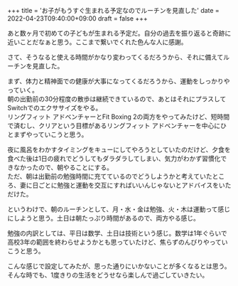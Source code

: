 +++
title = 'お子がもうすぐ生まれる予定なのでルーチンを見直した'
date = 2022-04-23T09:40:00+09:00
draft = false
+++

あと数ヶ月で初めての子どもが生まれる予定だ。自分の過去を振り返ると奇跡に近いことだなぁと思う。ここまで繋いでくれた色んな人に感謝。

さて、そうなると使える時間がかなり変わってくるだろうから、それに備えてルーチンを見直した。

まず、体力と精神面での健康が大事になってくるだろうから、運動をしっかりやっていく。  
朝の出勤前の30分程度の散歩は継続できているので、あとはそれにプラスしてSwitchでのエクササイズをやる。  
リングフィット アドベンチャーとFit Boxing 2の両方をやってみたけど、短時間で済むし、クリアという目標があるリングフィット アドベンチャーを中心にひとまずやっていこうと思う。

夜に風呂をわかすタイミングをキューにしてやろうとしていたのだけど、夕食を食べた後は1日の疲れでどうしてもダラダラしてしまい、気力がわかず習慣化できなかったので、朝やることにする。  
ただ、朝は出勤前の勉強時間に充てているのでどうしようかと考えていたところ、妻に日ごとに勉強と運動を交互にすればいいんじゃないとアドバイスをいただけた。

というわけで、朝のルーチンとして、月・水・金は勉強、火・木は運動って感じにしようと思う。土日は朝たっぷり時間があるので、両方やる感じ。

勉強の内訳としては、平日は数学、土日は技術という感じ。数学は1年ぐらいで高校3年の範囲を終わらせようかとも思っていたけど、焦らずのんびりやっていこうと思う。

こんな感じで設定してみたが、思った通りにいかないことが多くなるとは思う。  
そんな時でも、1度きりの生活をどうせなら楽しんで過ごしていきたい。